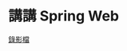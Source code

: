 # 講講 Spring Web

[錄影檔](https://drive.google.com/file/d/1f-Vxzob8s0rKpE2BdKnv9jJ1ehw6LRC8/view?usp=drive_link)